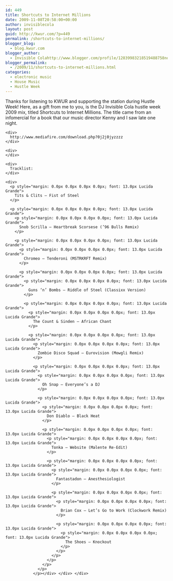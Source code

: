 ```yaml
---
id: 449
title: Shortcuts to Internet Millions
date: 2009-11-08T20:58:00+00:00
author: invisiblecola
layout: post
guid: http://kwur.com/?p=449
permalink: /shortcuts-to-internet-millions/
blogger_blog:
  - blog.kwur.com
blogger_author:
  - Invisible Colahttp://www.blogger.com/profile/12839983218519488758noreply@blogger.com
blogger_permalink:
  - /2009/11/shortcuts-to-internet-millions.html
categories:
  - electronic music
  - House Music
  - Hustle Week
---
```

<div class="pf-content">
  <p>
    Thanks for listening to KWUR and supporting the station during Hustle Week! Here, as a gift from me to you, is the DJ Invisible Cola hustle week 2009 mix, titled Shortcuts to Internet Millions. The title came from an infomercial for a book that our music director Kenny and I saw late one night.
  </p>
  
  <div>
    <div>
    </div>
    
    <div>
      http://www.mediafire.com/download.php?0j2j0jyzzzz
    </div>
    
    <div>
    </div>
    
    <div>
      Tracklist:
    </div>
    
    <div>
      <p style="margin: 0.0px 0.0px 0.0px 0.0px; font: 13.0px Lucida Grande">
        Tits & Clits – Fist of Steel
      </p>
      
      <p style="margin: 0.0px 0.0px 0.0px 0.0px; font: 13.0px Lucida Grande">
        <p style="margin: 0.0px 0.0px 0.0px 0.0px; font: 13.0px Lucida Grande">
          Snob Scrilla – Heartbreak Scorsese (’96 Bulls Remix)
        </p>
        
        <p style="margin: 0.0px 0.0px 0.0px 0.0px; font: 13.0px Lucida Grande">
          <p style="margin: 0.0px 0.0px 0.0px 0.0px; font: 13.0px Lucida Grande">
            Chromeo – Tenderoni (MSTRKRFT Remix)
          </p>
          
          <p style="margin: 0.0px 0.0px 0.0px 0.0px; font: 13.0px Lucida Grande">
            <p style="margin: 0.0px 0.0px 0.0px 0.0px; font: 13.0px Lucida Grande">
              Guns ‘n’ Bombs – Riddle of Steel (Classixx Version)
            </p>
            
            <p style="margin: 0.0px 0.0px 0.0px 0.0px; font: 13.0px Lucida Grande">
              <p style="margin: 0.0px 0.0px 0.0px 0.0px; font: 13.0px Lucida Grande">
                The Count & Sinden – African Chant
              </p>
              
              <p style="margin: 0.0px 0.0px 0.0px 0.0px; font: 13.0px Lucida Grande">
                <p style="margin: 0.0px 0.0px 0.0px 0.0px; font: 13.0px Lucida Grande">
                  Zombie Disco Squad – Eurovision (Mowgli Remix)
                </p>
                
                <p style="margin: 0.0px 0.0px 0.0px 0.0px; font: 13.0px Lucida Grande">
                  <p style="margin: 0.0px 0.0px 0.0px 0.0px; font: 13.0px Lucida Grande">
                    Oh Snap – Everyone’s a DJ
                  </p>
                  
                  <p style="margin: 0.0px 0.0px 0.0px 0.0px; font: 13.0px Lucida Grande">
                    <p style="margin: 0.0px 0.0px 0.0px 0.0px; font: 13.0px Lucida Grande">
                      Don Diablo – Black Heat
                    </p>
                    
                    <p style="margin: 0.0px 0.0px 0.0px 0.0px; font: 13.0px Lucida Grande">
                      <p style="margin: 0.0px 0.0px 0.0px 0.0px; font: 13.0px Lucida Grande">
                        Tonka – Website (Malente Re-Edit)
                      </p>
                      
                      <p style="margin: 0.0px 0.0px 0.0px 0.0px; font: 13.0px Lucida Grande">
                        <p style="margin: 0.0px 0.0px 0.0px 0.0px; font: 13.0px Lucida Grande">
                          Fantastadon – Anesthesiologist
                        </p>
                        
                        <p style="margin: 0.0px 0.0px 0.0px 0.0px; font: 13.0px Lucida Grande">
                          <p style="margin: 0.0px 0.0px 0.0px 0.0px; font: 13.0px Lucida Grande">
                            Brian Cox – Let’s Go to Work (Clockwork Remix)
                          </p>
                          
                          <p style="margin: 0.0px 0.0px 0.0px 0.0px; font: 13.0px Lucida Grande">
                            <p style="margin: 0.0px 0.0px 0.0px 0.0px; font: 13.0px Lucida Grande">
                              The Shoes – Knockout
                            </p>
                          </p>
                        </p>
                      </p>
                    </p>
                  </p>
                </p></div> </div> </div>